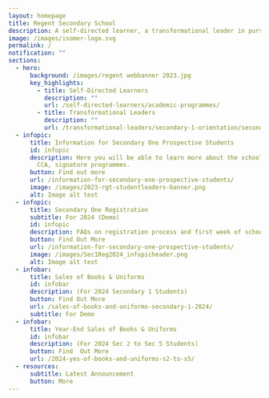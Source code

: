 ```yaml
---
layout: homepage
title: Regent Secondary School
description: A self-directed learner, a transformational leader in pursuit of excellence.
image: /images/isomer-logo.svg
permalink: /
notification: ""
sections:
  - hero:
      background: /images/regent webbanner 2023.jpg
      key_highlights:
        - title: Self-Directed Learners
          description: ""
          url: /self-directed-learners/academic-programmes/
        - title: Transformational Leaders
          description: ""
          url: /transformational-leaders/secondary-1-orientation/secondary-1-orientation-2023/
  - infopic:
      title: Information for Secondary One Prospective Students
      id: infopic
      description: Here you will be able to learn more about the school’s curriculum,
        CCA, signature programmes.
      button: Find out more
      url: /information-for-secondary-one-prospective-students/
      image: /images/2023-rgt-studentleaders-banner.png
      alt: Image alt text
  - infopic:
      title: Secondary One Registration
      subtitle: For 2024 (Demo)
      id: infopic
      description: FAQs on registration process and first week of school.
      button: Find Out More
      url: /information-for-secondary-one-prospective-students/
      image: /images/Sec1Reg2024_infopicheader.png
      alt: Image alt text
  - infobar:
      title: Sales of Books & Uniforms
      id: infobar
      description: (For 2024 Secondary 1 Students)
      button: Find Out More
      url: /sales-of-books-and-uniforms-secondary-1-2024/
      subtitle: For Demo
  - infobar:
      title: Year-End Sales of Books & Uniforms
      id: infobar
      description: (For 2024 Sec 2 to Sec 5 Students)
      button: Find  Out More
      url: /2024-yes-of-books-and-uniforms-s2-to-s5/
  - resources:
      subtitle: Latest Announcement
      button: More
---
```

